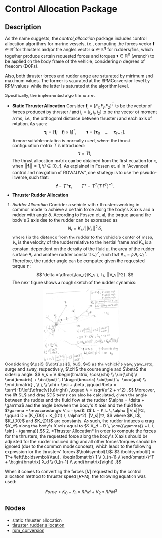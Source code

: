 # Control Allocation Package

## Description

As the name suggests, the *control_allocation* package includes control allocation algorithms for marine vessels, i.e., computing the forces vector $\boldsymbol{f} \in \mathbb{R}^r$ for thrusters and/or the angles vector $\boldsymbol{\alpha} \in \mathbb{R}^q$ for rudders/fins, which together produce certain requested forces and torques $\boldsymbol{\tau} \in \mathbb{R}^n$ (wrench) to be applied on the body frame of the vehicle, considering $n$ degrees of freedom (DOFs).

Also, both thruster forces and rudder angle are saturated by minimum and maximum values. The former is saturated at the RPMConversion level by RPM values, while the latter is saturated at the algorithm level.

Specifically, the implemented algortihms are:

- **Static Thruster Allocation**
Consider $\boldsymbol{f}_i = [F_x \, F_y \, F_z]^T$ to be the vector of forces produced by thruster $i$ and $\boldsymbol{l}_i = [l_x \, l_y \, l_z]$ to be the vector of moment arms, i.e., the orthogonal distance between thruster $i$ and each axis of rotation. As such:
$$ \boldsymbol{\tau}_i = \big[ \boldsymbol{f}_i \quad \boldsymbol{f}_i \times \boldsymbol{l}_i \big]^T, \qquad \boldsymbol{\tau} = \big[ \boldsymbol{\tau}_0 \quad ... \quad \boldsymbol{\tau}_{r-1} \big].$$
A more suitable notation is normally used, where the thrust configuration matrix $T$ is introduced:
$$ \boldsymbol{\tau} = T  \boldsymbol{f}, $$
The thrust allocation matrix can be obtained from the first equation for $\boldsymbol{\tau}$, when $||\boldsymbol{f}_i|| = 1, \forall i \in [0, r]$.
As explained in Fossen et. al in "Advanced control and navigation of ROV/AUVs", one strategy is to use the pseudo-inverse, such that:
$$ \boldsymbol{f} = T^+ \boldsymbol{\tau}, \qquad T^+ = T^T (T \, T^T)^{−1} . $$

- **Thruster Rudder Allocation**
1. *Rudder Allocation*
Consider a vehicle with $r$ thrusters working in common mode to achieve a certain force along the body's X axis and a rudder with angle $\delta$. According to Fossen et. al, the torque around the body's Z axis due to the rudder can be expressed as:
$$ N_r = K_s \, l \, ||V_s||^2 \, \delta , $$
where $l$ is the distance from the rudder to the vehicle's center of mass, $V_s$ is the velocity of the rudder relative to the inertial frame and $K_s$ is a constant dependent on the density of the fluid $\rho$, the area of the rudder surface $A_r$ and another rudder constant $C_L^r$, such that $K_s = \rho \, A_r \, C_L^r$. Therefore, the rudder angle can be computed given the requested torque $\tau_r$:
$$ \delta = \dfrac{\tau_r}{K_s \, l \, ||V_s||^2}. $$
The next figure shows a rough sketch of the rudder dynamics:
<img src="img/rudder_dynamics.png" alt="Rudder Dynamics Figure" width="500" class="center"/>
Considering $\psi$, $\dot{\psi}$, $u$, $v$ as the vehicle's yaw, yaw_rate, surge and sway, respectively, $\chi$ the course angle and $\beta$ the sideslip angle:
$$ V_s = V 
\begin{bmatrix}
\cos{\chi} \\
\sin{\chi} \\
\end{bmatrix} + \dot{\psi} \, l
\begin{bmatrix}
\sin{\psi} \\
-\cos{\psi} \\
\end{bmatrix} , \\ \, \\
\chi = \psi + \beta ,\qquad \beta = \tan^{-1}\left(\dfrac{v}{u}\right) ,\qquad V = \sqrt{u^2 + v^2} .$$
Moreover, the lift $L$ and drag $D$ terms can also be calculated, given the angle between the rudder and the fluid flow at the rudder $\alpha = \delta + \gamma$ and the angle between the body's X axis and the fluid flow $\gamma = \measuredangle V_s - \psi$:
$$ L = K_L \, \alpha ||V_s||^2, \qquad D = (K_{D0} + K_{D1} \, \alpha^2) ||V_s||^2, $$
where $K_L$, $K_{D0}$ and $K_{D1}$ are constants. As such, the rudder induces a drag $X_d$ along the body's X axis equal to
$$ X_d = D \, \cos{(\gamma)} + L \, \sin{(- \gamma)}.$$
2. *Thruster Allocation*
In order to compute the forces for the thrusters, the requested force along the body's X axis should be adjusted for the rudder induced drag and all other forces/torques should be ignored (due to the common mode concept), which leads to the following expression for the thrusters' forces $\boldsymbol{f}$:
$$ \boldsymbol{f} = T^+ \left(\boldsymbol{\tau} . 
\begin{bmatrix}
1 \\
0_{n-1} \\
\end{bmatrix}^T + 
\begin{bmatrix}
X_d \\
0_{n-1} \\
\end{bmatrix}\right) .$$

When it comes to converting the forces $[N]$ requested by the control allocation method to thruster speed $[RPM]$, the following equation was used:

$$ Force = K_0 + K_1 \times RPM + K_2 \times {RPM}^2 $$

## Nodes

* [static_thruster_allocation](static_thruster_allocation.md)
* [thruster_rudder_allocation](thruster_rudder_allocation.md)
* [rpm_conversion](rpm_conversion.md)

<style>
.center {
  display: block;
  margin-left: auto;
  margin-right: auto;
  width: 50%;
}
</style>